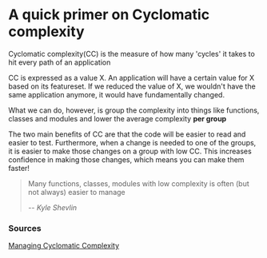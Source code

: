 # A quick primer on Cyclomatic complexity

Cyclomatic complexity(CC) is the measure of how many 'cycles' it takes to hit every path of an application

CC is expressed as a value X. An application will have a certain value for X based on its featureset. If we reduced the value of X, we wouldn't have the same application anymore, it would have fundamentally changed.

What we can do, however, is group the complexity into things like functions, classes and modules and lower the average complexity **per group**

The two main benefits of CC are that the code will be easier to read and easier to test. Furthermore, when a change is needed to one of the groups, it is easier to make those changes on a group with low CC. This increases confidence in making those changes, which means you can make them faster!

> Many functions, classes, modules with low complexity is often (but not always) easier to manage
>
> -- <cite>Kyle Shevlin</cite>

### Sources

[Managing Cyclomatic Complexity](https://kyleshevlin.com/managing-cyclomatic-complexity)

